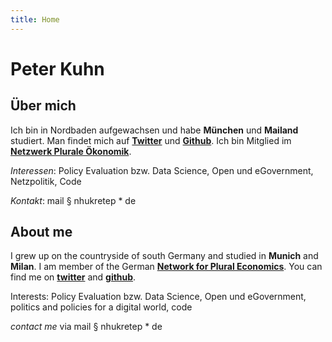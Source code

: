 ```yaml
---
title: Home
---
```


# Peter Kuhn

## Über mich

Ich bin in Nordbaden aufgewachsen und habe **München** und **Mailand** studiert. Man findet mich auf [**Twitter**](https://twitter.com/nhukretep) und [**Github**](https://github.com/nhukretep/nhukretep.github.io/blob/master). Ich bin Mitglied im [**Netzwerk Plurale Ökonomik**](https://www.plurale-oekonomik.de/netzwerk-plurale-oekonomik/). 

*Interessen*: Policy Evaluation bzw. Data Science, Open und eGovernment, Netzpolitik, Code

*Kontakt*: mail § nhukretep * de


## About me

I grew up on the countryside of south Germany and studied in **Munich** and **Milan**. I am member of the German [**Network for Plural Economics**](https://www.exploring-economics.org/en/). You can find me on [**twitter**](https://twitter.com/nhukretep) and [**github**](https://github.com/nhukretep/nhukretep.github.io/blob/master).

Interests: Policy Evaluation bzw. Data Science, Open und eGovernment, politics and policies for a digital world, code

*contact me* via mail § nhukretep * de
